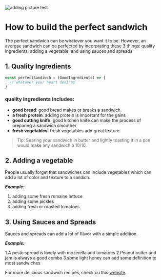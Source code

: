 ![adding picture test](https://images.unsplash.com/photo-1553909489-cd47e0907980?w=800&auto=format&fit=crop&q=60&ixlib=rb-4.0.3&ixid=M3wxMjA3fDB8MHxzZWFyY2h8NHx8c2FuZHdpY2h8ZW58MHx8MHx8fDA%3D)

# How to build the perfect sandwich

The perfect sandwich can be whatever you want it to be. However, an avergae sandwich can be perfected by incorprating these 3 things: quality ingredients, adding a vegetable, and using sauces and spreads

## 1. Quality Ingredients

```javascript
const perfectSandiwch = (GoodIngredients) => {
  // whatever your heart desires
}
```

### quality ingredients includes:
* **good bread**: good bread makes or breaks a sandwich.
* **a fresh protein**: adding protein is important for the gains 
* **good cutting knife**: good kitchen knife can make the process of preparing a sandwich smoother
* **fresh vegetables**: fresh vegetables add great texture


 > Tip: Searing your sandwich in butter and lightly toasting it in a pan would make any sandwich a 10/10. 

## 2. Adding a vegetable

People usually forget that sandwiches can include vegetables which can add a lot of color and texture to a sandich.

***Example:***

1. adding some fresh romaine lettuce
2. adding some pickles
3. adding fresh or roasted tomatoes


## 3. Using Sauces and Spreads

Sauces and spreads can add a lot of flavor with a simple addition. 

***Example:*** 

1.A pesto spread is lovely with mozerella and tomatoes
2.Peanut butter and jam is always a good combo
3.some light honey can add some definition to most sandwiches

For more delicious sandwich recipes, check ou this [website](https://www.bbcgoodfood.com/howto/guide/how-to-make-the-perfect-sandwich). 
